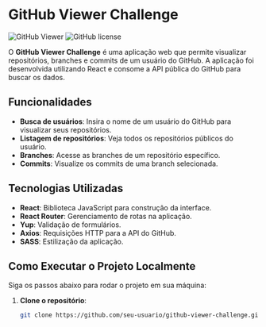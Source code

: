 # GitHub Viewer Challenge

![GitHub Viewer](https://img.shields.io/badge/status-active-success.svg)
![GitHub license](https://img.shields.io/badge/license-MIT-blue.svg)

O **GitHub Viewer Challenge** é uma aplicação web que permite visualizar repositórios, branches e commits de um usuário do GitHub. A aplicação foi desenvolvida utilizando React e consome a API pública do GitHub para buscar os dados.

## Funcionalidades

- **Busca de usuários**: Insira o nome de um usuário do GitHub para visualizar seus repositórios.
- **Listagem de repositórios**: Veja todos os repositórios públicos do usuário.
- **Branches**: Acesse as branches de um repositório específico.
- **Commits**: Visualize os commits de uma branch selecionada.

## Tecnologias Utilizadas

- **React**: Biblioteca JavaScript para construção da interface.
- **React Router**: Gerenciamento de rotas na aplicação.
- **Yup**: Validação de formulários.
- **Axios**: Requisições HTTP para a API do GitHub.
- **SASS**: Estilização da aplicação.

## Como Executar o Projeto Localmente

Siga os passos abaixo para rodar o projeto em sua máquina:

1. **Clone o repositório**:
   ```bash
   git clone https://github.com/seu-usuario/github-viewer-challenge.git